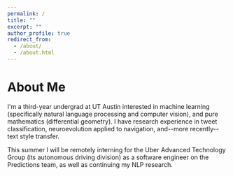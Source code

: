 ```yaml
---
permalink: /
title: ""
excerpt: ""
author_profile: true
redirect_from: 
  - /about/
  - /about.html
---
```


About Me
======
I'm a third-year undergrad at UT Austin interested in machine learning (specifically natural language processing and computer vision), and pure mathematics (differential geometry). I have research experience in tweet classification, neuroevolution applied to navigation, and--more recently--text style transfer.

This summer I will be remotely interning for the Uber Advanced Technology Group (its autonomous driving division) as a software engineer on the Predictions team, as well as continuing my NLP research.


